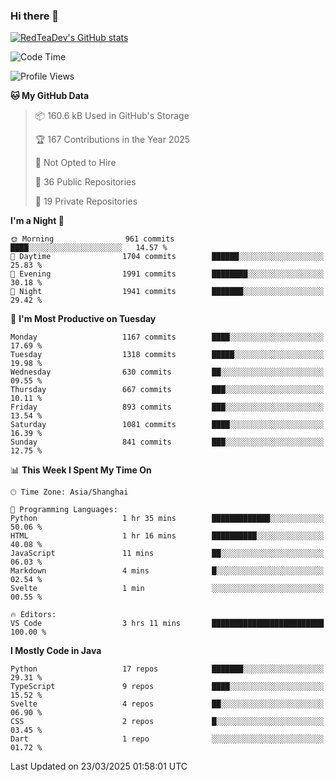 ### Hi there 👋

<!--
**RedTeaDev/RedTeaDev** is a ✨ _special_ ✨ repository because its `README.md` (this file) appears on your GitHub profile.

Here are some ideas to get you started:

- 🔭 I’m currently working on ...
- 🌱 I’m currently learning ...
- 👯 I’m looking to collaborate on ...
- 🤔 I’m looking for help with ...
- 💬 Ask me about ...
- 📫 How to reach me: ...
- 😄 Pronouns: ...
- ⚡ Fun fact: ...
-->

<!--
[![wakatime](https://wakatime.com/badge/user/6b101ed0-04c0-4490-9283-eb61f2efff96.svg)](https://wakatime.com/@6b101ed0-04c0-4490-9283-eb61f2efff96)
!-->

[![RedTeaDev's GitHub stats](https://github-readme-stats.vercel.app/api?username=RedTeaDev\&include_all_commits=true)](https://github.com/anuraghazra/github-readme-stats)
<!--
[![willianrod's wakatime stats](https://github-readme-stats.vercel.app/api/wakatime?username=RedTeaDev)](https://github.com/anuraghazra/github-readme-stats)
!-->
<!--START_SECTION:waka-->
![Code Time](http://img.shields.io/badge/Code%20Time-3%2C071%20hrs%2046%20mins-blue)

![Profile Views](http://img.shields.io/badge/Profile%20Views-0-blue)

**🐱 My GitHub Data** 

> 📦 160.6 kB Used in GitHub's Storage 
 > 
> 🏆 167 Contributions in the Year 2025
 > 
> 🚫 Not Opted to Hire
 > 
> 📜 36 Public Repositories 
 > 
> 🔑 19 Private Repositories 
 > 
**I'm a Night 🦉** 

```text
🌞 Morning                961 commits         ████░░░░░░░░░░░░░░░░░░░░░   14.57 % 
🌆 Daytime                1704 commits        ██████░░░░░░░░░░░░░░░░░░░   25.83 % 
🌃 Evening                1991 commits        ████████░░░░░░░░░░░░░░░░░   30.18 % 
🌙 Night                  1941 commits        ███████░░░░░░░░░░░░░░░░░░   29.42 % 
```
📅 **I'm Most Productive on Tuesday** 

```text
Monday                   1167 commits        ████░░░░░░░░░░░░░░░░░░░░░   17.69 % 
Tuesday                  1318 commits        █████░░░░░░░░░░░░░░░░░░░░   19.98 % 
Wednesday                630 commits         ██░░░░░░░░░░░░░░░░░░░░░░░   09.55 % 
Thursday                 667 commits         ███░░░░░░░░░░░░░░░░░░░░░░   10.11 % 
Friday                   893 commits         ███░░░░░░░░░░░░░░░░░░░░░░   13.54 % 
Saturday                 1081 commits        ████░░░░░░░░░░░░░░░░░░░░░   16.39 % 
Sunday                   841 commits         ███░░░░░░░░░░░░░░░░░░░░░░   12.75 % 
```


📊 **This Week I Spent My Time On** 

```text
🕑︎ Time Zone: Asia/Shanghai

💬 Programming Languages: 
Python                   1 hr 35 mins        █████████████░░░░░░░░░░░░   50.06 % 
HTML                     1 hr 16 mins        ██████████░░░░░░░░░░░░░░░   40.08 % 
JavaScript               11 mins             ██░░░░░░░░░░░░░░░░░░░░░░░   06.03 % 
Markdown                 4 mins              █░░░░░░░░░░░░░░░░░░░░░░░░   02.54 % 
Svelte                   1 min               ░░░░░░░░░░░░░░░░░░░░░░░░░   00.55 % 

🔥 Editors: 
VS Code                  3 hrs 11 mins       █████████████████████████   100.00 % 
```

**I Mostly Code in Java** 

```text
Python                   17 repos            ███████░░░░░░░░░░░░░░░░░░   29.31 % 
TypeScript               9 repos             ████░░░░░░░░░░░░░░░░░░░░░   15.52 % 
Svelte                   4 repos             ██░░░░░░░░░░░░░░░░░░░░░░░   06.90 % 
CSS                      2 repos             █░░░░░░░░░░░░░░░░░░░░░░░░   03.45 % 
Dart                     1 repo              ░░░░░░░░░░░░░░░░░░░░░░░░░   01.72 % 
```




 Last Updated on 23/03/2025 01:58:01 UTC
<!--END_SECTION:waka-->


